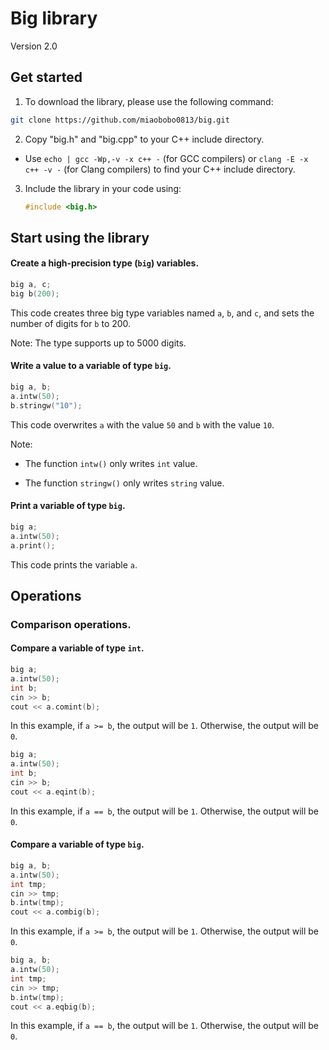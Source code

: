 # Big library

Version 2.0

## Get started

1. To download the library, please use the following command:
```Bash
git clone https://github.com/miaobobo0813/big.git
```

2. Copy "big.h" and "big.cpp" to your C++ include directory.
  - Use `echo | gcc -Wp,-v -x c++ -` (for GCC compilers) or `clang -E -x c++ -v -` (for Clang compilers) to find your C++ include directory.

3. Include the library in your code using:
   ```Cpp
   #include <big.h>
   ```

## Start using the library

#### Create a high-precision type (`big`) variables.
```Cpp
big a, c;
big b(200);
```
This code creates three big type variables named `a`, `b`, and `c`, and sets the number of digits for `b` to 200. 

Note: The type supports up to 5000 digits.

#### Write a value to a variable of type `big`.
```Cpp
big a, b;
a.intw(50);
b.stringw("10");
```
This code overwrites `a` with the value `50` and `b` with the value `10`.

Note: 

  - The function `intw()` only writes `int` value.

  - The function `stringw()` only writes `string` value.

#### Print a variable of type `big`.
```Cpp
big a;
a.intw(50);
a.print();
```
This code prints the variable `a`.

## Operations

### Comparison operations.

#### Compare a variable of type `int`.
```Cpp
big a;
a.intw(50);
int b;
cin >> b;
cout << a.comint(b);
```
In this example, if `a >= b`, the output will be `1`. Otherwise, the output will be `0`.

```Cpp
big a;
a.intw(50);
int b;
cin >> b;
cout << a.eqint(b);
```
In this example, if `a == b`, the output will be `1`. Otherwise, the output will be `0`.

#### Compare a variable of type `big`.
```Cpp
big a, b;
a.intw(50);
int tmp;
cin >> tmp;
b.intw(tmp);
cout << a.combig(b);
```
In this example, if `a >= b`, the output will be `1`. Otherwise, the output will be `0`.

```Cpp
big a, b;
a.intw(50);
int tmp;
cin >> tmp;
b.intw(tmp);
cout << a.eqbig(b);
```
In this example, if `a == b`, the output will be `1`. Otherwise, the output will be `0`.

